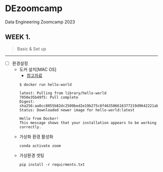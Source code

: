 # DEzoomcamp
Data Engineering Zoomcamp 2023

## WEEK 1.
> Basic & Set up
---
- [ ] 환경설정
    - 도커 설치[MAC OS]
        - [참고자료](https://velog.io/@kimsia/Docker-m1%EC%97%90-%EB%8F%84%EC%BB%A4-%EC%84%A4%EC%B9%98%ED%95%98%EA%B8%B0)
        ```
        $ docker run hello-world

        latest: Pulling from library/hello-world
        7050e35b49f5: Pull complete
        Digest: sha256:aa0cc8055b82dc2509bed2e19b275c8f463506616377219d9642221ab53cf9fe
        Status: Downloaded newer image for hello-world:latest

        Hello from Docker!
        This message shows that your installation appears to be working correctly.
        ```
    - 가상화 환경 활성화
        ```
        conda activate zoom
        ```
    - 가상환경 셋팅
        ```
        pip install -r requirments.txt
        ```